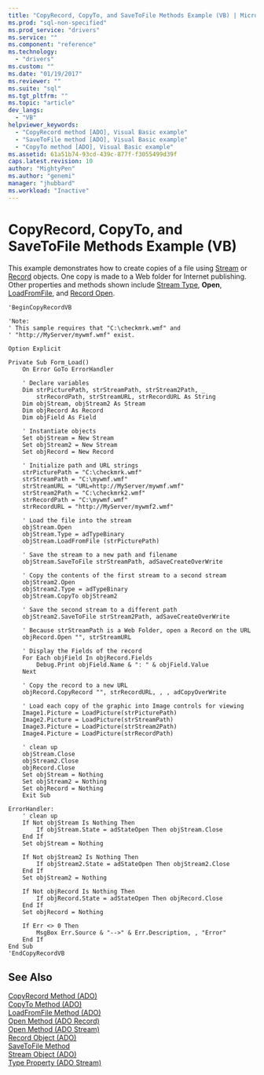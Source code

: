 ```yaml
---
title: "CopyRecord, CopyTo, and SaveToFile Methods Example (VB) | Microsoft Docs"
ms.prod: "sql-non-specified"
ms.prod_service: "drivers"
ms.service: ""
ms.component: "reference"
ms.technology:
  - "drivers"
ms.custom: ""
ms.date: "01/19/2017"
ms.reviewer: ""
ms.suite: "sql"
ms.tgt_pltfrm: ""
ms.topic: "article"
dev_langs: 
  - "VB"
helpviewer_keywords: 
  - "CopyRecord method [ADO], Visual Basic example"
  - "SaveToFile method [ADO], Visual Basic example"
  - "CopyTo method [ADO], Visual Basic example"
ms.assetid: 61a51b74-93cd-439c-877f-f3055499d39f
caps.latest.revision: 10
author: "MightyPen"
ms.author: "genemi"
manager: "jhubbard"
ms.workload: "Inactive"
---
```

# CopyRecord, CopyTo, and SaveToFile Methods Example (VB)
This example demonstrates how to create copies of a file using [Stream](../../../ado/reference/ado-api/stream-object-ado.md) or [Record](../../../ado/reference/ado-api/record-object-ado.md) objects. One copy is made to a Web folder for Internet publishing. Other properties and methods shown include [Stream Type](../../../ado/reference/ado-api/type-property-ado-stream.md), **Open**, [LoadFromFile](../../../ado/reference/ado-api/loadfromfile-method-ado.md), and [Record Open](../../../ado/reference/ado-api/open-method-ado-record.md).  
  
```  
'BeginCopyRecordVB  
  
'Note:  
' This sample requires that "C:\checkmrk.wmf" and  
' "http://MyServer/mywmf.wmf" exist.  
  
Option Explicit  
  
Private Sub Form_Load()  
    On Error GoTo ErrorHandler  
  
    ' Declare variables  
    Dim strPicturePath, strStreamPath, strStream2Path, _  
        strRecordPath, strStreamURL, strRecordURL As String  
    Dim objStream, objStream2 As Stream  
    Dim objRecord As Record  
    Dim objField As Field  
  
    ' Instantiate objects  
    Set objStream = New Stream  
    Set objStream2 = New Stream  
    Set objRecord = New Record  
  
    ' Initialize path and URL strings  
    strPicturePath = "C:\checkmrk.wmf"  
    strStreamPath = "C:\mywmf.wmf"  
    strStreamURL = "URL=http://MyServer/mywmf.wmf"  
    strStream2Path = "C:\checkmrk2.wmf"  
    strRecordPath = "C:\mywmf.wmf"  
    strRecordURL = "http://MyServer/mywmf2.wmf"  
  
    ' Load the file into the stream  
    objStream.Open  
    objStream.Type = adTypeBinary  
    objStream.LoadFromFile (strPicturePath)  
  
    ' Save the stream to a new path and filename  
    objStream.SaveToFile strStreamPath, adSaveCreateOverWrite  
  
    ' Copy the contents of the first stream to a second stream  
    objStream2.Open  
    objStream2.Type = adTypeBinary  
    objStream.CopyTo objStream2  
  
    ' Save the second stream to a different path  
    objStream2.SaveToFile strStream2Path, adSaveCreateOverWrite  
  
    ' Because strStreamPath is a Web Folder, open a Record on the URL  
    objRecord.Open "", strStreamURL  
  
    ' Display the Fields of the record  
    For Each objField In objRecord.Fields  
        Debug.Print objField.Name & ": " & objField.Value  
    Next  
  
    ' Copy the record to a new URL  
    objRecord.CopyRecord "", strRecordURL, , , adCopyOverWrite  
  
    ' Load each copy of the graphic into Image controls for viewing  
    Image1.Picture = LoadPicture(strPicturePath)  
    Image2.Picture = LoadPicture(strStreamPath)  
    Image3.Picture = LoadPicture(strStream2Path)  
    Image4.Picture = LoadPicture(strRecordPath)  
  
    ' clean up  
    objStream.Close  
    objStream2.Close  
    objRecord.Close  
    Set objStream = Nothing  
    Set objStream2 = Nothing  
    Set objRecord = Nothing  
    Exit Sub  
  
ErrorHandler:  
    ' clean up  
    If Not objStream Is Nothing Then  
        If objStream.State = adStateOpen Then objStream.Close  
    End If  
    Set objStream = Nothing  
  
    If Not objStream2 Is Nothing Then  
        If objStream2.State = adStateOpen Then objStream2.Close  
    End If  
    Set objStream2 = Nothing  
  
    If Not objRecord Is Nothing Then  
        If objRecord.State = adStateOpen Then objRecord.Close  
    End If  
    Set objRecord = Nothing  
  
    If Err <> 0 Then  
        MsgBox Err.Source & "-->" & Err.Description, , "Error"  
    End If  
End Sub  
'EndCopyRecordVB  
```  
  
## See Also  
 [CopyRecord Method (ADO)](../../../ado/reference/ado-api/copyrecord-method-ado.md)   
 [CopyTo Method (ADO)](../../../ado/reference/ado-api/copyto-method-ado.md)   
 [LoadFromFile Method (ADO)](../../../ado/reference/ado-api/loadfromfile-method-ado.md)   
 [Open Method (ADO Record)](../../../ado/reference/ado-api/open-method-ado-record.md)   
 [Open Method (ADO Stream)](../../../ado/reference/ado-api/open-method-ado-stream.md)   
 [Record Object (ADO)](../../../ado/reference/ado-api/record-object-ado.md)   
 [SaveToFile Method](../../../ado/reference/ado-api/savetofile-method.md)   
 [Stream Object (ADO)](../../../ado/reference/ado-api/stream-object-ado.md)   
 [Type Property (ADO Stream)](../../../ado/reference/ado-api/type-property-ado-stream.md)
